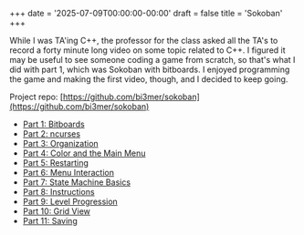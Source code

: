 +++
date = '2025-07-09T00:00:00-00:00'
draft = false
title = 'Sokoban'
+++

While I was TA'ing C++, the professor for the class asked all the TA's to record a forty minute long video on some topic related to C++. I figured it may be useful to see someone coding a game from scratch, so that's what I did with part 1, which was Sokoban with bitboards. I enjoyed programming the game and making the first video, though, and I decided to keep going.

Project repo: [https://github.com/bi3mer/sokoban](https://github.com/bi3mer/sokoban)

- [Part 1: Bitboards](https://youtu.be/1qzPr5OpPOE?si=1ijM4O0X8vE1O1u7)
- [Part 2: ncurses](https://youtu.be/PHkmcQtTuxU?si=LB8c5zvodZrtva98)
- [Part 3: Organization](https://www.youtube.com/watch?v=ZO7vgxL8Zqo)
- [Part 4: Color and the Main Menu](https://www.youtube.com/watch?v=42ZuLIajps8)
- [Part 5: Restarting](https://www.youtube.com/watch?v=WjEhLT4OZLk)
- [Part 6: Menu Interaction](https://www.youtube.com/watch?v=CMHkWGfSPqg)
- [Part 7: State Machine Basics](https://www.youtube.com/watch?v=GkINdTax_Eg)
- [Part 8: Instructions](https://www.youtube.com/watch?v=pl2_XjE7QFA)
- [Part 9: Level Progression](https://www.youtube.com/watch?v=kqlvHfFpcj4)
- [Part 10: Grid View](https://www.youtube.com/watch?v=-jr-BNMy5K8)
- [Part 11: Saving](https://www.youtube.com/watch?v=dbooT1yTtI0)